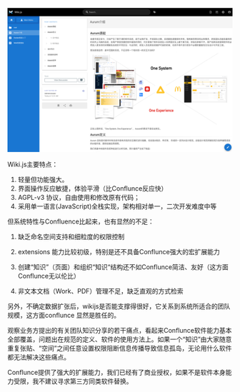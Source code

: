 ![image-20220817125156182](images/image-20220817125156182.png)



Wiki.js主要特点：

1. 轻量但功能强大。
2. 界面操作反应敏捷，体验平滑（比Conflunce反应快）
3. AGPL-v3 协议，自由使用和修改原有代码；
4. 采用单一语言(JavaScript)全栈实现，架构相对单一，二次开发难度中等



但系统特性与Confluence比起来，也有显然的不足：

1. 缺乏命名空间支持和细粒度的权限控制

2.  extensions 能力比较初级，特别是还不具备Conflunce强大的宏扩展能力

3. 创建“知识”（页面）和组织“知识“结构还不如Conflunce简洁、友好（这方面Conflunce无以伦比）

4. 非文本文档（Work、PDF）管理不足，缺乏直观的方式检索

   

另外，不确定数据扩张后，wikijs是否能支撑得很好，它关系到系统所适合的团队规模，这方面conflunce 显然是胜任的。

观察业务方提出的有关团队知识分享的若干痛点，看起来Conflunce软件能力基本全部覆盖，问题出在规范的定义、软件的使用方法上。如果一个“知识”由大家随意重复张贴、“空间”之间任意设置权限阻断信息传播导致信息孤岛，无论用什么软件都无法解决这些痛点。

Conflunce提供了强大的扩展能力，我们已经有了商业授权，如果不是软件本身能力受限，我不建议寻求第三方同类软件替换。